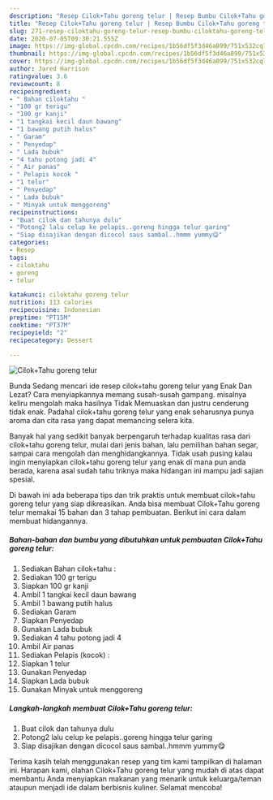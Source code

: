 ```yaml
---
description: "Resep Cilok+Tahu goreng telur | Resep Bumbu Cilok+Tahu goreng telur Yang Lezat Sekali"
title: "Resep Cilok+Tahu goreng telur | Resep Bumbu Cilok+Tahu goreng telur Yang Lezat Sekali"
slug: 271-resep-ciloktahu-goreng-telur-resep-bumbu-ciloktahu-goreng-telur-yang-lezat-sekali
date: 2020-07-05T09:30:21.555Z
image: https://img-global.cpcdn.com/recipes/1b56df5f3d46a899/751x532cq70/ciloktahu-goreng-telur-foto-resep-utama.jpg
thumbnail: https://img-global.cpcdn.com/recipes/1b56df5f3d46a899/751x532cq70/ciloktahu-goreng-telur-foto-resep-utama.jpg
cover: https://img-global.cpcdn.com/recipes/1b56df5f3d46a899/751x532cq70/ciloktahu-goreng-telur-foto-resep-utama.jpg
author: Jared Harrison
ratingvalue: 3.6
reviewcount: 8
recipeingredient:
- " Bahan ciloktahu "
- "100 gr terigu"
- "100 gr kanji"
- "1 tangkai kecil daun bawang"
- "1 bawang putih halus"
- " Garam"
- " Penyedap"
- " Lada bubuk"
- "4 tahu potong jadi 4"
- " Air panas"
- " Pelapis kocok "
- "1 telur"
- " Penyedap"
- " Lada bubuk"
- " Minyak untuk menggoreng"
recipeinstructions:
- "Buat cilok dan tahunya dulu"
- "Potong2 lalu celup ke pelapis..goreng hingga telur garing"
- "Siap disajikan dengan dicocol saus sambal..hmmm yummy😋"
categories:
- Resep
tags:
- ciloktahu
- goreng
- telur

katakunci: ciloktahu goreng telur 
nutrition: 113 calories
recipecuisine: Indonesian
preptime: "PT15M"
cooktime: "PT37M"
recipeyield: "2"
recipecategory: Dessert

---
```



![Cilok+Tahu goreng telur](https://img-global.cpcdn.com/recipes/1b56df5f3d46a899/751x532cq70/ciloktahu-goreng-telur-foto-resep-utama.jpg)

Bunda Sedang mencari ide resep cilok+tahu goreng telur yang Enak Dan Lezat? Cara menyiapkannya memang susah-susah gampang. misalnya keliru mengolah maka hasilnya Tidak Memuaskan dan justru cenderung tidak enak. Padahal cilok+tahu goreng telur yang enak seharusnya punya aroma dan cita rasa yang dapat memancing selera kita.

Banyak hal yang sedikit banyak berpengaruh terhadap kualitas rasa dari cilok+tahu goreng telur, mulai dari jenis bahan, lalu pemilihan bahan segar, sampai cara mengolah dan menghidangkannya. Tidak usah pusing kalau ingin menyiapkan cilok+tahu goreng telur yang enak di mana pun anda berada, karena asal sudah tahu triknya maka hidangan ini mampu jadi sajian spesial.




Di bawah ini ada beberapa tips dan trik praktis untuk membuat cilok+tahu goreng telur yang siap dikreasikan. Anda bisa membuat Cilok+Tahu goreng telur memakai 15 bahan dan 3 tahap pembuatan. Berikut ini cara dalam membuat hidangannya.

<!--inarticleads1-->

##### Bahan-bahan dan bumbu yang dibutuhkan untuk pembuatan Cilok+Tahu goreng telur:

1. Sediakan  Bahan cilok+tahu :
1. Sediakan 100 gr terigu
1. Siapkan 100 gr kanji
1. Ambil 1 tangkai kecil daun bawang
1. Ambil 1 bawang putih halus
1. Sediakan  Garam
1. Siapkan  Penyedap
1. Gunakan  Lada bubuk
1. Sediakan 4 tahu potong jadi 4
1. Ambil  Air panas
1. Sediakan  Pelapis (kocok) :
1. Siapkan 1 telur
1. Gunakan  Penyedap
1. Siapkan  Lada bubuk
1. Gunakan  Minyak untuk menggoreng




<!--inarticleads2-->

##### Langkah-langkah membuat Cilok+Tahu goreng telur:

1. Buat cilok dan tahunya dulu
1. Potong2 lalu celup ke pelapis..goreng hingga telur garing
1. Siap disajikan dengan dicocol saus sambal..hmmm yummy😋




Terima kasih telah menggunakan resep yang tim kami tampilkan di halaman ini. Harapan kami, olahan Cilok+Tahu goreng telur yang mudah di atas dapat membantu Anda menyiapkan makanan yang menarik untuk keluarga/teman ataupun menjadi ide dalam berbisnis kuliner. Selamat mencoba!
